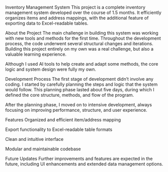 Inventory Management System
This project is a complete inventory management system developed over the course of 1.5 months. It efficiently organizes items and address mappings, with the additional feature of exporting data to Excel-readable tables.

About the Project
The main challenge in building this system was working with new tools and methods for the first time. Throughout the development process, the code underwent several structural changes and iterations. Building this project entirely on my own was a real challenge, but also a valuable learning experience.

Although I used AI tools to help create and adapt some methods, the core logic and system design were fully my own.

Development Process
The first stage of development didn’t involve any coding. I started by carefully planning the steps and logic that the system would follow. This planning phase lasted about five days, during which I defined the core structure, methods, and flow of the program.

After the planning phase, I moved on to intensive development, always focusing on improving performance, structure, and user experience.

Features
Organized and efficient item/address mapping

Export functionality to Excel-readable table formats

Clean and intuitive interface

Modular and maintainable codebase

Future Updates
Further improvements and features are expected in the future, including UI enhancements and extended data management options.
